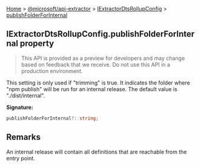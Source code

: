 [Home](./index) &gt; [@microsoft/api-extractor](./api-extractor.md) &gt; [IExtractorDtsRollupConfig](./api-extractor.iextractordtsrollupconfig.md) &gt; [publishFolderForInternal](./api-extractor.iextractordtsrollupconfig.publishfolderforinternal.md)

## IExtractorDtsRollupConfig.publishFolderForInternal property

> This API is provided as a preview for developers and may change based on feedback that we receive. Do not use this API in a production environment.
> 

This setting is only used if "trimming" is true. It indicates the folder where "npm publish" will be run for an internal release. The default value is "./dist/internal".

<b>Signature:</b>

```typescript
publishFolderForInternal?: string;
```

## Remarks

An internal release will contain all definitions that are reachable from the entry point.

